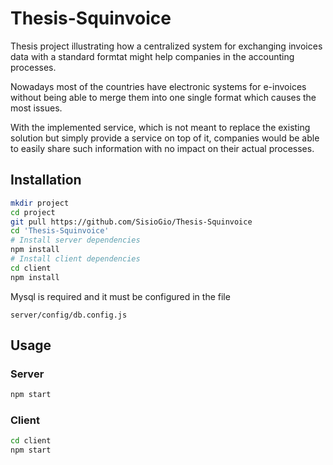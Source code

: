 # Thesis-Squinvoice

Thesis project illustrating how a centralized system for exchanging invoices data with a standard formtat might help companies in the accounting processes.

Nowadays most of the countries have electronic systems for e-invoices without being able to merge them into one single format which causes the most issues.

With the implemented service, which is not meant to replace the existing solution but simply provide a service on top of it, companies would be able to easily share such information with no impact on their actual processes.

## Installation

```bash
mkdir project
cd project
git pull https://github.com/SisioGio/Thesis-Squinvoice
cd 'Thesis-Squinvoice'
# Install server dependencies
npm install
# Install client dependencies
cd client
npm install
```

Mysql is required and it must be configured in the file

```
server/config/db.config.js
```

## Usage

### Server

```bash
npm start

```

### Client

```bash
cd client
npm start

```
